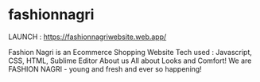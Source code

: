 # fashionnagri

LAUNCH : https://fashionnagriwebsite.web.app/

Fashion Nagri is an Ecommerce Shopping Website
Tech used : Javascript, CSS, HTML, Sublime Editor
About us All about Looks and Comfort! We are FASHION NAGRI - young and fresh and ever so happening! 
